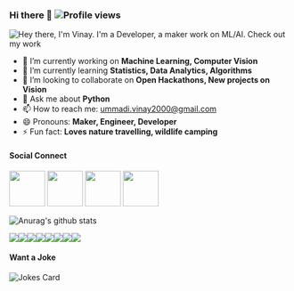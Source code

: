 ### Hi there 👋       ![Profile views](https://gpvc.arturio.dev/ummadiviany)
![Hey there, I'm Vinay. I'm a Developer, a maker work on ML/AI. Check out my work](https://github.com/ummadiviany/ummadiviany/blob/master/bio1.gif)

- 🔭 I’m currently working on **Machine Learning, Computer Vision** 
- 🌱 I’m currently learning **Statistics, Data Analytics, Algorithms**
- 👯 I’m looking to collaborate on **Open Hackathons, New projects on Vision**
- 💬 Ask me about **Python**
- 📫 How to reach me: ummadi.vinay2000@gmail.com
- 😄 Pronouns: **Maker, Engineer, Developer**
- ⚡ Fun fact: **Loves nature travelling, wildlife camping**


#### Social Connect
<p align="left">
<a href= "https://www.linkedin.com/in/vinayummadi/"><img height="64" width="64" src="https://simpleicons.org/icons/linkedin.svg" /></a>
<a href= "https://twitter.com/vinayummadi"><img height="64" width="64" src="https://simpleicons.org/icons/twitter.svg" /></a>
<a href ="https://github.com/ummadiviany"><img height="64" width="64" src="https://simpleicons.org/icons/github.svg" /></a>
<a href ="ummadi.vinay2000@gmail.com"><img height="64" width="64" src="https://simpleicons.org/icons/gmail.svg" /></a>
</p>

<!--- 
[Visitor Count](https : //profile-counter.glitch.me/ummadiviany/count.svg) %
<img src="https://github-readme-linkedin.vercel.app/[METHOD]?username=[ummadivinay]"/>
**ummadiviany/ummadiviany** is a ✨ _special_ ✨ repository because its `README.md` (this file) appears on your GitHub profile.
https://vb1z0.csb.app/
https://github.com/ummadiviany/ummadiviany/blob/master/intro.gif
https://vb1z0.csb.app/

--->

![Anurag's github stats](https://github-readme-stats.vercel.app/api?username=ummadiviany&show_icons=true&theme=dracula)
<!-- ![Top Langs](https://github-readme-stats.vercel.app/api/top-langs/?username=ummadiviany) -->



<img src="https://img.shields.io/badge/markdown-%23000000.svg?&style=for-the-badge&logo=markdown&logoColor=white"/><img src="https://img.shields.io/badge/c%23%20-%23239120.svg?&style=for-the-badge&logo=c-sharp&logoColor=white"/><img src="https://img.shields.io/badge/python%20-%2314354C.svg?&style=for-the-badge&logo=python&logoColor=white"/><img src="https://img.shields.io/badge/css3%20-%231572B6.svg?&style=for-the-badge&logo=css3&logoColor=white"/><img src="https://img.shields.io/badge/html5%20-%23E34F26.svg?&style=for-the-badge&logo=html5&logoColor=white"/><img src="https://img.shields.io/badge/flask%20-%23000.svg?&style=for-the-badge&logo=flask&logoColor=white"/><img src="https://img.shields.io/badge/github%20-%23121011.svg?&style=for-the-badge&logo=github&logoColor=white"/><img src="https://img.shields.io/badge/mysql-%2300f.svg?&style=for-the-badge&logo=mysql&logoColor=white"/>

#### Want a Joke
<img src="https://readme-jokes.vercel.app/api" alt="Jokes Card" />
